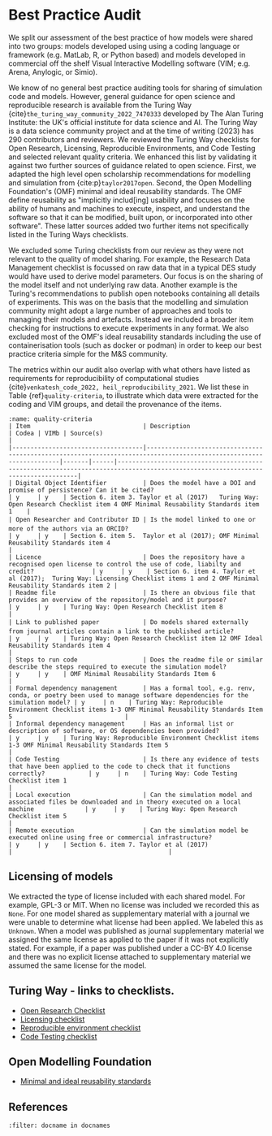 # Best Practice Audit

We split our assessment of the best practice of how models were shared into two groups: models developed using using a coding language or framework (e.g. MatLab, R, or Python based) and models developed in commercial off the shelf Visual Interactive Modelling software (VIM; e.g. Arena, Anylogic, or Simio).  

We know of no general best practice auditing tools for sharing of simulation code and models. However, general guidance for open science and reproducible research is available from the Turing Way {cite}`the_turing_way_community_2022_7470333` developed by The Alan Turing Institute: the UK's official institute for data science and AI. The Turing Way is a data science community project and at the time of writing (2023) has 290 contributors and reviewers. We reviewed the Turing Way checklists for Open Research, Licensing, Reproducible Environments, and Code Testing and selected relevant quality criteria.  We enhanced this list by validating it against two further sources of guidance related to open science.  First, we adapted the high level open scholarship recommendations for modelling and simulation from {cite:p}`taylor2017open`. Second, the Open Modelling Foundation's (OMF) minimal and ideal reusability standards.  The OMF define reusability as "implicitly includ[ing] usability and focuses on the ability of humans and machines to execute, inspect, and understand the software so that it can be modified, built upon, or incorporated into other software". These latter sources added two further items not specifically listed in the Turing Ways checklists.  

We excluded some Turing checklists from our review as they were not relevant to the quality of model sharing.  For example, the Research Data Management checklist is focussed on raw data that in a typical DES study would have used to derive model parameters.  Our focus is on the sharing of the model itself and not underlying raw data. Another example is the Turing's recommendations to publish open notebooks containing all details of experiments. This was on the basis that the modelling and simulation community might adopt a large number of approaches and tools to managing their models and artefacts. Instead we included a broader item checking for instructions to execute experiments in any format.  We also excluded most of the OMF's ideal reusability standards including the use of containerisation tools (such as docker or podman) in order to keep our best practice criteria simple for the M&S community. 

The metrics within our audit also overlap with what others have listed as requirements for reproducibility of computational studies {cite}`venkatesh_code_2022, heil_reproducibility_2021`.  We list these in Table {ref}`quality-criteria`, to illustrate which data were extracted for the coding and VIM groups, and detail the provenance of the items.

```{table} Quality Audit: Metrics and Sources.
:name: quality-criteria
| Item                               | Description                                                                                                        | Codea | VIMb | Source(s)                                                                                                                       |
|------------------------------------|--------------------------------------------------------------------------------------------------------------------|-------|------|---------------------------------------------------------------------------------------------------------------------------------|
| Digital Object Identifier          | Does the model have a DOI and promise of persistence? Can it be cited?                                             | y     | y    | Section 6. item 3. Taylor et al (2017)   Turing Way: Open Research Checklist item 4 OMF Minimal Reusability Standards item 1    |
| Open Researcher and Contributor ID | Is the model linked to one or more of the authors via an ORCID?                                                    | y     | y    | Section 6. item 5.  Taylor et al (2017); OMF Minimal Reusability Standards item 4                                               |
| Licence                            | Does the repository have a recognised open license to control the use of code, liabilty and credit?                | y     | y    | Section 6. item 4. Taylor et al (2017);  Turing Way: Licensing Checklist items 1 and 2 OMF Minimal Reusability Standards item 2 |
| Readme file                        | Is there an obvious file that provides an overview of the repository/model and it purpose?                         | y     | y    | Turing Way: Open Research Checklist item 8                                                                                      |
| Link to published paper            | Do models shared externally from journal articles contain a link to the published article?                         | y     | y    | Turing Way: Open Research Checklist item 12 OMF Ideal Reusability Standards item 4                                              |
| Steps to run code                  | Does the readme file or similar describe the steps required to execute the simulation model?                       | y     | y    | OMF Minimal Reusability Standards Item 6                                                                                        |
| Formal dependency management       | Has a formal tool, e.g. renv, conda, or poetry been used to manage software dependencies for the simulation model? | y     | n    | Turing Way: Reproducible Environment Checklist items 1-3 OMF Minimal Reusability Standards Item 5                               |
| Informal dependency management     | Has an informal list or description of software, or OS dependencies been provided?                                 | y     | y    | Turing Way: Reproducible Environment Checklist items 1-3 OMF Minimal Reusability Standards Item 5                               |
| Code Testing                       | Is there any evidence of tests that have been applied to the code to check that it functions correctly?            | y     | n    | Turing Way: Code Testing Checklist item 1                                                                                       |
| Local execution                    | Can the simulation model and associated files be downloaded and in theory executed on a local machine              | y     | y    | Turing Way: Open Research Checklist item 5                                                                                      |
| Remote execution                   | Can the simulation model be executed online using free or commercial infrastructure?                               | y     | y    | Section 6. item 7. Taylor et al (2017)                                                                                          |                                           |
```

## Licensing of models

We extracted the type of license included with each shared model. For example, GPL-3 or MIT. When no license was included we recorded this as `None`. For one model shared as supplementary material with a journal we were unable to determine what license had been applied.  We labeled this as `Unknown`.  When a model was published as journal supplementary material we assigned the same license as applied to the paper if it was not explicitly stated.  For example, if a paper was published under a CC-BY 4.0 license and there was no explicit license attached to supplementary material we assumed the same license for the model.

## Turing Way - links to checklists.

* [Open Research Checklist](https://the-turing-way.netlify.app/reproducible-research/open/open-checklist.html)
* [Licensing checklist](https://the-turing-way.netlify.app/reproducible-research/licensing/licensing-checklist.html)
* [Reproducible environment checklist](https://the-turing-way.netlify.app/reproducible-research/renv/renv-resources.html)
* [Code Testing checklist](https://the-turing-way.netlify.app/reproducible-research/testing/testing-checklist.html)

## Open Modelling Foundation
* [Minimal and ideal reusability standards](https://www.openmodelingfoundation.org/standards/reusability/)

## References

```{bibliography}
:filter: docname in docnames
```